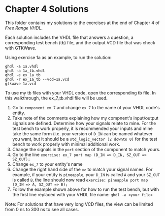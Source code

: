 # Chapter 4 Solutions
This folder contains my solutions to the exercises at the end of Chapter 4 of *Free Range VHDL*.

Each solution includes the VHDL file that answers a question, a corresponding test bench (tb) file, and the output VCD file that was check with GTKWave.

Using exercise 1a as an example, to run the solution:

```
ghdl -a 1a.vhdl
ghdl -a 1a_tb.vhdl
ghdl -e ex_1a_tb
ghdl -r ex_1a_tb --vcd=1a.vcd
gtkwave 1a.vcd
```

To use my tb files with your VHDL code, open the corresponding tb file. In this walkthrough, the ex_7_tb.vhdl file will be used.

1. Go to `component ex_7` and change `ex_7` to the name of your VHDL code's entity.
2. Take note of the comments explaining how my compnent's input/output signals are defined. Determine how your signals relate to mine. For the test bench to work properly, it is recommended your inputs and mine take the same form (i.e. your version of `D_IN` can be named whatever you want, but it should be a `std_logic_vector (2 downto 0)` for the test bench to work properly with minimal additional work.
3. Change the signals in the `port` section of the component to match yours.
4. Go to the line `exercise: ex_7 port map (D_IN => D_IN, SZ_OUT => SZ_OUT);`
5. Change `ex_7` to your entity's name
6. Change the right hand side of the `=>` to match your signal names. For example, if your entity is `pineapple`, your `D_IN` is called `A` and your `SZ_OUT` is called `B`, the line should now read `exercise: pineapple port map (D_IN => A, SZ_OUT => B);`
7. Follow the example shown above for how to run the test bench, but with the first line replaced with your VHDL file name: `ghdl -a <your file>`

Note: For solutions that have very long VCD files, the view can be limited from 0 ns to 300 ns to see all cases.
